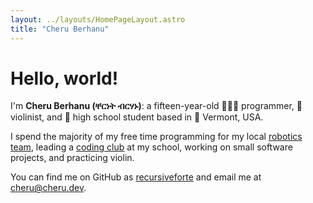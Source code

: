 ```yaml
---
layout: ../layouts/HomePageLayout.astro
title: "Cheru Berhanu"
---
```


Hello, world!
=============

I'm **Cheru Berhanu (ቸርነት ብርሃኑ)**: a fifteen-year-old 🧑🏾‍💻 programmer, 🎻 violinist, and 🏫 high school student based in 🌲 Vermont, USA.

I spend the majority of my free time programming for my local [robotics team](https://essexrobotics.org),
leading a [coding club](https://essexhacks.org/) at my school, 
working on small software projects, and practicing violin.

You can find me on GitHub as [recursiveforte](https://github.com/recursiveforte) and email me at [cheru@cheru.dev](mailto:cheru@cheru.dev).